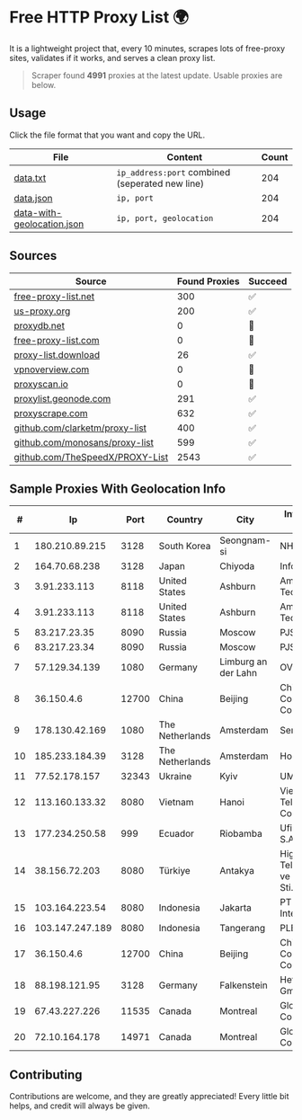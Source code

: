
# Free HTTP Proxy List 🌍

It is a lightweight project that, every 10 minutes, scrapes lots of free-proxy sites, validates if it works, and serves a clean proxy list.


> Scraper found **4991** proxies at the latest update. Usable proxies are below.

## Usage

Click the file format that you want and copy the URL.


|File|Content|Count|
|----|-------|-----|
|[data.txt](https://raw.githubusercontent.com/themiralay/Proxy-List-World/master/data.txt)|`ip_address:port` combined (seperated new line)|204|
|[data.json](https://raw.githubusercontent.com/themiralay/Proxy-List-World/master/data.json)|`ip, port`|204|
|[data-with-geolocation.json](https://raw.githubusercontent.com/themiralay/Proxy-List-World/master/data-with-geolocation.json)|`ip, port, geolocation`|204|

## Sources

|Source|Found Proxies|Succeed|
|------|-------------|-------|
|[free-proxy-list.net](https://free-proxy-list.net)|300|✅|
|[us-proxy.org](https://www.us-proxy.org)|200|✅|
|[proxydb.net](http://proxydb.net)|0|🚫|
|[free-proxy-list.com](https://free-proxy-list.com/?page=&port=&type%5B%5D=http&type%5B%5D=https&up_time=0&search=Search)|0|🚫|
|[proxy-list.download](https://www.proxy-list.download/HTTP)|26|✅|
|[vpnoverview.com](https://vpnoverview.com/privacy/anonymous-browsing/free-proxy-servers)|0|🚫|
|[proxyscan.io](https://www.proxyscan.io)|0|🚫|
|[proxylist.geonode.com](https://proxylist.geonode.com/api/proxy-list?limit=300&page=1&sort_by=lastChecked&sort_type=desc&protocols=http,https)|291|✅|
|[proxyscrape.com](https://api.proxyscrape.com/v2/?request=displayproxies&protocol=http&timeout=10000&country=all&ssl=all&anonymity=all)|632|✅|
|[github.com/clarketm/proxy-list](https://raw.githubusercontent.com/clarketm/proxy-list/master/proxy-list-raw.txt)|400|✅|
|[github.com/monosans/proxy-list](https://raw.githubusercontent.com/monosans/proxy-list/main/proxies/http.txt)|599|✅|
|[github.com/TheSpeedX/PROXY-List](https://raw.githubusercontent.com/TheSpeedX/PROXY-List/master/http.txt)|2543|✅|


## Sample Proxies With Geolocation Info

|#|Ip|Port|Country|City|Internet Service Provider|
|-|--|----|-------|----|-------------------------|
|1|180.210.89.215|3128|South Korea|Seongnam-si|NHNCLOUD|
|2|164.70.68.238|3128|Japan|Chiyoda|InfoSphere|
|3|3.91.233.113|8118|United States|Ashburn|Amazon Technologies Inc.|
|4|3.91.233.113|8118|United States|Ashburn|Amazon Technologies Inc.|
|5|83.217.23.35|8090|Russia|Moscow|PJSC Rostelecom|
|6|83.217.23.34|8090|Russia|Moscow|PJSC Rostelecom|
|7|57.129.34.139|1080|Germany|Limburg an der Lahn|OVH SAS|
|8|36.150.4.6|12700|China|Beijing|China Mobile Communications Corporation|
|9|178.130.42.169|1080|The Netherlands|Amsterdam|Servers Tech Fzco|
|10|185.233.184.39|3128|The Netherlands|Amsterdam|Hostkey B.V.|
|11|77.52.178.157|32343|Ukraine|Kyiv|UMC|
|12|113.160.133.32|8080|Vietnam|Hanoi|VietNam Post and Telecom Corporation|
|13|177.234.250.58|999|Ecuador|Riobamba|Ufinet Panama S.A.|
|14|38.156.72.203|8080|Türkiye|Antakya|High Speed Telekomunikasyon ve Hab. Hiz. Ltd. Sti.|
|15|103.164.223.54|8080|Indonesia|Jakarta|PT iForte Global Internet|
|16|103.147.247.189|8080|Indonesia|Tangerang|PLBNET|
|17|36.150.4.6|12700|China|Beijing|China Mobile Communications Corporation|
|18|88.198.121.95|3128|Germany|Falkenstein|Hetzner Online GmbH|
|19|67.43.227.226|11535|Canada|Montreal|GloboTech Communications|
|20|72.10.164.178|14971|Canada|Montreal|GloboTech Communications|



## Contributing

Contributions are welcome, and they are greatly appreciated! Every
little bit helps, and credit will always be given.

